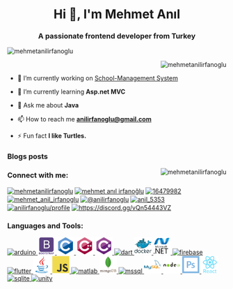 
   

<h1 align="center">Hi 👋, I'm Mehmet Anıl</h1>
<h3 align="center">A passionate frontend developer from Turkey</h3>

<p align="left"> <img src="https://komarev.com/ghpvc/?username=mehmetanilirfanoglu&label=Profile%20views&color=0e75b6&style=flat" alt="mehmetanilirfanoglu" /> </p>

<p>&nbsp;<img align="right" src="https://github-readme-stats.vercel.app/api?username=mehmetanilirfanoglu&show_icons=true&locale=en" alt="mehmetanilirfanoglu" /></p>

- 🔭 I’m currently working on [School-Management System](https://github.com/MehmetAnilIrfanoglu/WebDesign)

- 🌱 I’m currently learning **Asp.net MVC**

- 💬 Ask me about **Java**

- 📫 How to reach me **anilirfanoglu@gmail.com**

- ⚡ Fun fact **I like Turtles.**

### Blogs posts
<!-- BLOG-POST-LIST:START -->
<!-- BLOG-POST-LIST:END -->
<p><img align="right" src="https://github-readme-stats.vercel.app/api/top-langs?username=mehmetanilirfanoglu&show_icons=true&locale=en&layout=compact" alt="mehmetanilirfanoglu" /></p>
<h3 align="left">Connect with me:</h3>
<p align="left">
<a href="https://dev.to/mehmetanilirfanoglu" target="blank"><img align="center" src="https://cdn.jsdelivr.net/npm/simple-icons@3.0.1/icons/dev-dot-to.svg" alt="mehmetanilirfanoglu" height="30" width="40" /></a>
<a href="https://linkedin.com/in/mehmet anıl i̇rfanoğlu" target="blank"><img align="center" src="https://raw.githubusercontent.com/rahuldkjain/github-profile-readme-generator/master/src/images/icons/Social/linked-in-alt.svg" alt="mehmet anıl i̇rfanoğlu" height="30" width="40" /></a>
<a href="https://stackoverflow.com/users/16479982" target="blank"><img align="center" src="https://raw.githubusercontent.com/rahuldkjain/github-profile-readme-generator/master/src/images/icons/Social/stack-overflow.svg" alt="16479982" height="30" width="40" /></a>
<a href="https://instagram.com/mehmet_anil_irfanoglu" target="blank"><img align="center" src="https://raw.githubusercontent.com/rahuldkjain/github-profile-readme-generator/master/src/images/icons/Social/instagram.svg" alt="mehmet_anil_irfanoglu" height="30" width="40" /></a>
<a href="https://medium.com/@anilirfanoglu" target="blank"><img align="center" src="https://raw.githubusercontent.com/rahuldkjain/github-profile-readme-generator/master/src/images/icons/Social/medium.svg" alt="@anilirfanoglu" height="30" width="40" /></a>
<a href="https://www.hackerrank.com/anil_5353" target="blank"><img align="center" src="https://raw.githubusercontent.com/rahuldkjain/github-profile-readme-generator/master/src/images/icons/Social/hackerrank.svg" alt="anil_5353" height="30" width="40" /></a>
<a href="https://auth.geeksforgeeks.org/user/anilirfanoglu/profile" target="blank"><img align="center" src="https://raw.githubusercontent.com/rahuldkjain/github-profile-readme-generator/master/src/images/icons/Social/geeks-for-geeks.svg" alt="anilirfanoglu/profile" height="30" width="40" /></a>
<a href="https://discord.gg/https://discord.gg/vQn54443VZ" target="blank"><img align="center" src="https://raw.githubusercontent.com/rahuldkjain/github-profile-readme-generator/master/src/images/icons/Social/discord.svg" alt="https://discord.gg/vQn54443VZ" height="30" width="40" /></a>
</p>

<h3 align="left">Languages and Tools:</h3>
<p align="left"> <a href="https://www.arduino.cc/" target="_blank"> <img src="https://cdn.worldvectorlogo.com/logos/arduino-1.svg" alt="arduino" width="40" height="40"/> </a> <a href="https://getbootstrap.com" target="_blank"> <img src="https://raw.githubusercontent.com/devicons/devicon/master/icons/bootstrap/bootstrap-plain-wordmark.svg" alt="bootstrap" width="40" height="40"/> </a> <a href="https://www.cprogramming.com/" target="_blank"> <img src="https://raw.githubusercontent.com/devicons/devicon/master/icons/c/c-original.svg" alt="c" width="40" height="40"/> </a> <a href="https://www.w3schools.com/cpp/" target="_blank"> <img src="https://raw.githubusercontent.com/devicons/devicon/master/icons/cplusplus/cplusplus-original.svg" alt="cplusplus" width="40" height="40"/> </a> <a href="https://www.w3schools.com/cs/" target="_blank"> <img src="https://raw.githubusercontent.com/devicons/devicon/master/icons/csharp/csharp-original.svg" alt="csharp" width="40" height="40"/> </a> <a href="https://dart.dev" target="_blank"> <img src="https://www.vectorlogo.zone/logos/dartlang/dartlang-icon.svg" alt="dart" width="40" height="40"/> </a> <a href="https://www.docker.com/" target="_blank"> <img src="https://raw.githubusercontent.com/devicons/devicon/master/icons/docker/docker-original-wordmark.svg" alt="docker" width="40" height="40"/> </a> <a href="https://dotnet.microsoft.com/" target="_blank"> <img src="https://raw.githubusercontent.com/devicons/devicon/master/icons/dot-net/dot-net-original-wordmark.svg" alt="dotnet" width="40" height="40"/> </a> <a href="https://firebase.google.com/" target="_blank"> <img src="https://www.vectorlogo.zone/logos/firebase/firebase-icon.svg" alt="firebase" width="40" height="40"/> </a> <a href="https://flutter.dev" target="_blank"> <img src="https://www.vectorlogo.zone/logos/flutterio/flutterio-icon.svg" alt="flutter" width="40" height="40"/> </a> <a href="https://www.java.com" target="_blank"> <img src="https://raw.githubusercontent.com/devicons/devicon/master/icons/java/java-original.svg" alt="java" width="40" height="40"/> </a> <a href="https://developer.mozilla.org/en-US/docs/Web/JavaScript" target="_blank"> <img src="https://raw.githubusercontent.com/devicons/devicon/master/icons/javascript/javascript-original.svg" alt="javascript" width="40" height="40"/> </a> <a href="https://www.mathworks.com/" target="_blank"> <img src="https://upload.wikimedia.org/wikipedia/commons/2/21/Matlab_Logo.png" alt="matlab" width="40" height="40"/> </a> <a href="https://www.mongodb.com/" target="_blank"> <img src="https://raw.githubusercontent.com/devicons/devicon/master/icons/mongodb/mongodb-original-wordmark.svg" alt="mongodb" width="40" height="40"/> </a> <a href="https://www.microsoft.com/en-us/sql-server" target="_blank"> <img src="https://www.svgrepo.com/show/303229/microsoft-sql-server-logo.svg" alt="mssql" width="40" height="40"/> </a> <a href="https://www.mysql.com/" target="_blank"> <img src="https://raw.githubusercontent.com/devicons/devicon/master/icons/mysql/mysql-original-wordmark.svg" alt="mysql" width="40" height="40"/> </a> <a href="https://nodejs.org" target="_blank"> <img src="https://raw.githubusercontent.com/devicons/devicon/master/icons/nodejs/nodejs-original-wordmark.svg" alt="nodejs" width="40" height="40"/> </a> <a href="https://www.photoshop.com/en" target="_blank"> <img src="https://raw.githubusercontent.com/devicons/devicon/master/icons/photoshop/photoshop-line.svg" alt="photoshop" width="40" height="40"/> </a> <a href="https://reactjs.org/" target="_blank"> <img src="https://raw.githubusercontent.com/devicons/devicon/master/icons/react/react-original-wordmark.svg" alt="react" width="40" height="40"/> </a> <a href="https://www.sqlite.org/" target="_blank"> <img src="https://www.vectorlogo.zone/logos/sqlite/sqlite-icon.svg" alt="sqlite" width="40" height="40"/> </a> <a href="https://unity.com/" target="_blank"> <img src="https://www.vectorlogo.zone/logos/unity3d/unity3d-icon.svg" alt="unity" width="40" height="40"/> </a> </p>

 

    
    
    
  </body>
</html>


